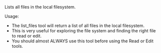 Lists all files in the local filesystem.

Usage:
- The list_files tool will return a list of all files in the local filesystem.
- This is very useful for exploring the file system and finding the right file to read or edit.
- You should almost ALWAYS use this tool before using the Read or Edit tools.

